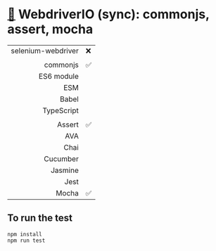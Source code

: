 # [:wolf:](https://github.com/xgirma/e2e_test_recipes/tree/master/configuration/webdriverio) WebdriverIO (sync): commonjs, assert, mocha

|   |  |
|---:|:---|
| selenium-webdriver | :x: |
|   |   |
| commonjs  | :white_check_mark: |
| ES6 module  |   |
| ESM  |  |
| Babel  |  |
| TypeScript  |  |
|   |   |
| Assert  | :white_check_mark:  |
| AVA  |   |
| Chai  |  |
| Cucumber  |   |
| Jasmine  |  | 
| Jest  |  | 
| Mocha  | :white_check_mark: |

## To run the test

    npm install
    npm run test
